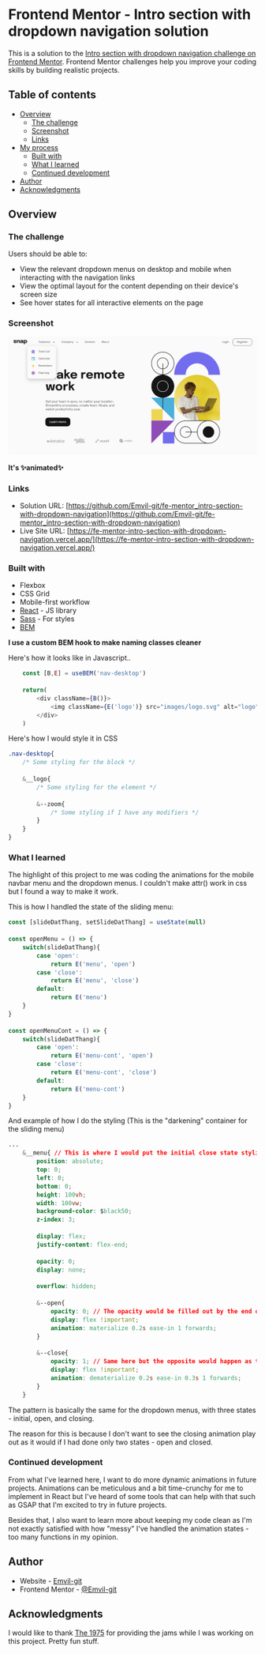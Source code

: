 # Frontend Mentor - Intro section with dropdown navigation solution

This is a solution to the [Intro section with dropdown navigation challenge on Frontend Mentor](https://www.frontendmentor.io/challenges/intro-section-with-dropdown-navigation-ryaPetHE5). Frontend Mentor challenges help you improve your coding skills by building realistic projects. 

## Table of contents

- [Overview](#overview)
  - [The challenge](#the-challenge)
  - [Screenshot](#screenshot)
  - [Links](#links)
- [My process](#my-process)
  - [Built with](#built-with)
  - [What I learned](#what-i-learned)
  - [Continued development](#continued-development)
- [Author](#author)
- [Acknowledgments](#acknowledgments)

## Overview

### The challenge

Users should be able to:

- View the relevant dropdown menus on desktop and mobile when interacting with the navigation links
- View the optimal layout for the content depending on their device's screen size
- See hover states for all interactive elements on the page

### Screenshot

![](./public/images/screenshot.png)

**It's ✨animated✨**

### Links

- Solution URL: [https://github.com/Emvil-git/fe-mentor_intro-section-with-dropdown-navigation](https://github.com/Emvil-git/fe-mentor_intro-section-with-dropdown-navigation)
- Live Site URL: [https://fe-mentor-intro-section-with-dropdown-navigation.vercel.app/](https://fe-mentor-intro-section-with-dropdown-navigation.vercel.app/)

### Built with

- Flexbox
- CSS Grid
- Mobile-first workflow
- [React](https://reactjs.org/) - JS library
- [Sass](https://sass-lang.com/) - For styles
- [BEM](https://getbem.com/) 

**I use a custom BEM hook to make naming classes cleaner**

Here's how it looks like in Javascript..

```js
    const [B,E] = useBEM('nav-desktop')

    return(
        <div className={B()}>
            <img className={E('logo')} src="images/logo.svg" alt="logo" />
        </div>
    )
```

Here's how I would style it in CSS
```css
.nav-desktop{
    /* Some styling for the block */

    &__logo{
        /* Some styling for the element */

        &--zoom{
            /* Some styling if I have any modifiers */
        }
    }
}
```

### What I learned

The highlight of this project to me was coding the animations for the mobile navbar menu and the 
dropdown menus. I couldn't make attr() work in css but I found a way to make it work.

This is how I handled the state of the sliding menu:

```js
const [slideDatThang, setSlideDatThang] = useState(null) 

const openMenu = () => {
    switch(slideDatThang){
        case 'open':
            return E('menu', 'open')
        case 'close':
            return E('menu', 'close')
        default:
            return E('menu')
    }
}

const openMenuCont = () => {
    switch(slideDatThang){
        case 'open':
            return E('menu-cont', 'open')
        case 'close':
            return E('menu-cont', 'close')
        default:
            return E('menu-cont')
    }
}
```
And example of how I do the styling (This is the "darkening" container for the sliding menu)

```css
...
    &__menu{ // This is where I would put the initial close state styling
        position: absolute;
        top: 0;
        left: 0;
        bottom: 0;
        height: 100vh;
        width: 100vw;
        background-color: $black50;
        z-index: 3;

        display: flex;
        justify-content: flex-end;

        opacity: 0;
        display: none;

        overflow: hidden; 

        &--open{ 
            opacity: 0; // The opacity would be filled out by the end of the animation...
            display: flex !important;
            animation: materialize 0.2s ease-in 1 forwards;
        }

        &--close{
            opacity: 1; // Same here but the opposite would happen as the menu is closed..
            display: flex !important;
            animation: dematerialize 0.2s ease-in 0.3s 1 forwards;
        }
    }
```

The pattern is basically the same for the dropdown menus, with three states - initial, open, and closing.

The reason for this is because I don't want to see the closing animation play out as it would if I had done only two states - open and closed.

### Continued development

From what I've learned here, I want to do more dynamic animations in future projects. Animations can
be meticulous and a bit time-crunchy for me to implement in React but I've heard of some tools that can
help with that such as GSAP that I'm excited to try in future projects.

Besides that, I also want to learn more about keeping my code clean as I'm not exactly satisfied with
how "messy" I've handled the animation states - too many functions in my opinion.

## Author

- Website - [Emvil-git](https://www.your-site.com)
- Frontend Mentor - [@Emvil-git](https://www.frontendmentor.io/profile/Emvil-git)

## Acknowledgments

I would like to thank [The 1975](https://open.spotify.com/artist/3mIj9lX2MWuHmhNCA7LSCW?si=hm5NPkZqT92fJ3hr_a7qGw) for providing the jams while I was working on this project. Pretty fun stuff.

